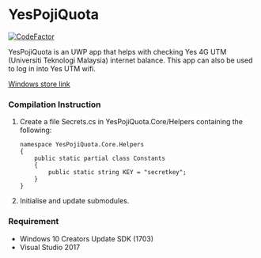 # YesPojiQuota

[![CodeFactor](https://www.codefactor.io/repository/github/xkre/yespojiquota/badge)](https://www.codefactor.io/repository/github/xkre/yespojiquota)

YesPojiQuota is an UWP app that helps with checking Yes 4G UTM (Universiti Teknologi Malaysia) internet balance. This app can also be used to log in into Yes UTM wifi.
  
[Windows store link](https://www.microsoft.com/store/productId/9NBD0D1PBZ51)


### Compilation Instruction
1. Create a file Secrets.cs in YesPojiQuota.Core/Helpers containing the following:
    ```
    namespace YesPojiQuota.Core.Helpers
    {
        public static partial class Constants
        {
            public static string KEY = "secretkey";
        }
    }
    ```
2. Initialise and update submodules.
  
### Requirement
- Windows 10 Creators Update SDK (1703)  
- Visual Studio 2017
